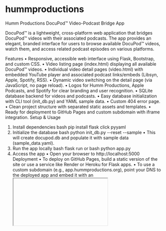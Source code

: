 # hummproductions
Humm Productions DocuPod™ Video-Podcast Bridge App

DocuPod™ is a lightweight, cross-platform web application that bridges DocuPod™ videos with their associated podcasts. The app provides an elegant, branded interface for users to browse available DocuPod™ videos, watch them, and access related podcast episodes on various platforms.

Features
•	Responsive, accessible web interface using Flask, Bootstrap, and custom CSS.
•	Video listing page (index.html) displaying all available DocuPod™ videos.
•	Individual video detail pages (video.html) with embedded YouTube player and associated podcast links/embeds (Libsyn, Apple, Spotify, RSS).
•	Dynamic video switching on the detail page (via JavaScript, no page reload).
•	Logos for Humm Productions, Apple Podcasts, and Spotify for clear branding and user recognition.
•	SQLite database backend for videos and podcasts.
•	Easy database initialization with CLI tool (init_db.py) and YAML sample data.
•	Custom 404 error page.
•	Clean project structure with separated static assets and templates.
•	Ready for deployment to GitHub Pages and custom subdomain with iframe integration.
Setup & Usage
1. Install dependencies
bash
pip install flask click pyyaml
2. Initialize the database
bash
python init_db.py --reset --sample
•	This will create docupod.db and populate it with sample data (sample_data.yaml).
3. Run the app locally
bash
flask run
or
bash
python app.py
4. Access the app
•	Open your browser to http://localhost:5000
Deployment
•	To deploy on GitHub Pages, build a static version of the site or use a service like Render or Heroku for Flask apps.
•	To use a custom subdomain (e.g., app.hummproductions.org), point your DNS to the deployed app and embed it with an <iframe> on your main site.
•	All static assets (images, CSS) are in the static/ directory for easy serving.
Project Structure
text
/project-root
  /static
    /images
      humm_logo.png
      humm_icon.png
      apple_podcast.png
      spotify.png
    /css
      styles.css
  /templates
    index.html
    video.html
    404.html
  app.py
  database.py (optional, if separated)
  init_db.py
  schema.sql
  sample_data.yaml
  README.md
  DESIGN.md
Known Issues / To-Do
•	Add more sample data for broader testing.
•	Finalize deployment and update documentation with public URLs.
•	Optional: Add user authentication or search/filter features.
Demo Video
[Insert YouTube link here after recording screencast]
